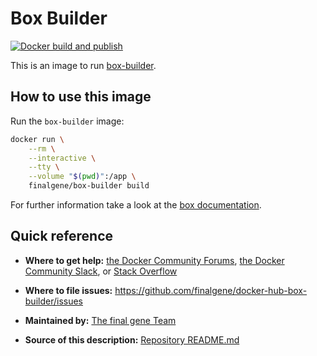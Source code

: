 # Box Builder
[![Docker build and publish](https://github.com/final-gene/docker-hub-box-builder/actions/workflows/publish.yml/badge.svg)](https://github.com/final-gene/docker-hub-box-builder/actions/workflows/publish.yml)

This is an image to run [box-builder](https://github.com/box-project/box).

## How to use this image
Run the `box-builder` image:

```bash
docker run \
    --rm \
    --interactive \
    --tty \
    --volume "$(pwd)":/app \
    finalgene/box-builder build
```

For further information take a look at the [box documentation](https://github.com/box-project/box).

## Quick reference
* **Where to get help:**
[the Docker Community Forums](https://forums.docker.com), [the Docker Community Slack](https://blog.docker.com/2016/11/introducing-docker-community-directory-docker-community-slack), or [Stack Overflow](https://stackoverflow.com/search?tab=newest&q=docker)

* **Where to file issues:**
https://github.com/finalgene/docker-hub-box-builder/issues

* **Maintained by:**
[The final gene Team](https://github.com/finalgene)

* **Source of this description:**
[Repository README.md](https://github.com/finalgene/docker-hub-box-builder/blob/master/README.md)
